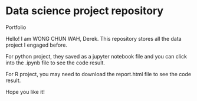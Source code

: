 # Data science project repository
Portfolio

Hello! I am WONG CHUN WAH, Derek. This repository stores all the data project I engaged before.

For python project, they saved as a jupyter notebook file and you can click into the .ipynb file to see the code result.

For R project, you may need to download the report.html file to see the code result.

Hope you like it!
